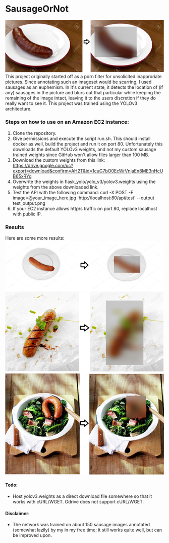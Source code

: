 # SausageOrNot
![1](https://github.com/abnan/SausageOrNot/blob/master/images/1.png "1")
This project originally started off as a porn filter for unsolicited inapproriate pictures. Since annotating such an imageset would be scarring, I used sausages as an euphemism. In it's current state, it detects the location of (if any) sausages in the picture and blurs out that particular while keeping the remaining of the image intact, leaving it to the users discretion if they do really want to see it. This project was trained using the YOLOv3 architecture.

### Steps on how to use on an Amazon EC2 instance:
1. Clone the repository.
2. Give permissions and execute the script run.sh. This should install docker as well, build the project and run it on port 80. Unfortunately this downloads the default YOLOv3 weights, and not my custom sausage trained weights since GitHub won't allow files larger than 100 MB.
3. Download the custom weights from this link: https://drive.google.com/uc?export=download&confirm=AH2T&id=1cuG7bO0EcWrVnjaEn8ME3nHcUB65xRYg
4. Overwrite the weights in flask_yolo/yolo_v3/yolov3.weights using the weights from the above downloaded link.
5. Test the API with the following command: curl -X POST -F image=@your_image_here.jpg 'http://localhost:80/api/test' --output test_output.png
6. If your EC2 instance allows http/s traffic on port 80, replace localhost with public IP.

### Results
Here are some more results:
![2](https://github.com/abnan/SausageOrNot/blob/master/images/2.png "2")
![3](https://github.com/abnan/SausageOrNot/blob/master/images/3.png "3")
![4](https://github.com/abnan/SausageOrNot/blob/master/images/4.png "4")

#### Todo:
- Host yolov3.weights as a direct download file somewhere so that it works with cURL/WGET. Gdrive does not support cURL/WGET.

#### Disclaimer:
- The network was trained on about 150 sausage images annotated (somewhat lazily) by my in my free time; it still works quite well, but can  be improved upon.
